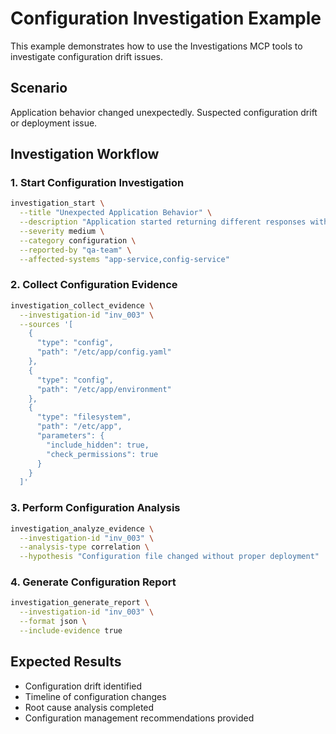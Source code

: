 # Configuration Investigation Example

This example demonstrates how to use the Investigations MCP tools to investigate configuration drift issues.

## Scenario
Application behavior changed unexpectedly. Suspected configuration drift or deployment issue.

## Investigation Workflow

### 1. Start Configuration Investigation
```bash
investigation_start \
  --title "Unexpected Application Behavior" \
  --description "Application started returning different responses without deployment" \
  --severity medium \
  --category configuration \
  --reported-by "qa-team" \
  --affected-systems "app-service,config-service"
```

### 2. Collect Configuration Evidence
```bash
investigation_collect_evidence \
  --investigation-id "inv_003" \
  --sources '[
    {
      "type": "config",
      "path": "/etc/app/config.yaml"
    },
    {
      "type": "config",
      "path": "/etc/app/environment"
    },
    {
      "type": "filesystem",
      "path": "/etc/app",
      "parameters": {
        "include_hidden": true,
        "check_permissions": true
      }
    }
  ]'
```

### 3. Perform Configuration Analysis
```bash
investigation_analyze_evidence \
  --investigation-id "inv_003" \
  --analysis-type correlation \
  --hypothesis "Configuration file changed without proper deployment"
```

### 4. Generate Configuration Report
```bash
investigation_generate_report \
  --investigation-id "inv_003" \
  --format json \
  --include-evidence true
```

## Expected Results
- Configuration drift identified
- Timeline of configuration changes
- Root cause analysis completed
- Configuration management recommendations provided
